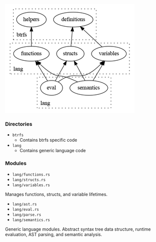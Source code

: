 ![](./dot/architecture.png)

### Directories

* `btrfs`
  * Contains btrfs specific code
* `lang`
  * Contains generic language code

### Modules

* `lang/functions.rs`
* `lang/structs.rs`
* `lang/variables.rs`

Manages functions, structs, and variable lifetimes.

* `lang/ast.rs`
* `lang/eval.rs`
* `lang/parse.rs`
* `lang/semantics.rs`

Generic language modules. Abstract syntax tree data structure, runtime
evaluation, AST parsing, and semantic analysis.
